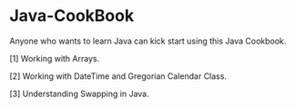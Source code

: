 # Java-CookBook
Anyone who wants to learn Java can kick start using this Java Cookbook.

[1] Working with Arrays.

[2] Working with DateTime and Gregorian Calendar Class.

[3] Understanding Swapping in Java.
